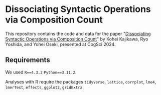 # Dissociating Syntactic Operations via Composition Count
This repository contains the code and data for the paper "[Dissociating Syntactic Operations via Composition Count](https://escholarship.org/uc/item/2bp2m26p#main)" by Kohei Kajikawa, Ryo Yoshida, and Yohei Oseki, presented at CogSci 2024.


## Requirements
We used `R==4.3.2` `Python==3.11.2`.

Analyses with R require the packages `tidyverse`, `lattice`, `corrplot`, `lme4`, `lmerTest`, `effects`, `ggplot2`, `gridExtra`.
